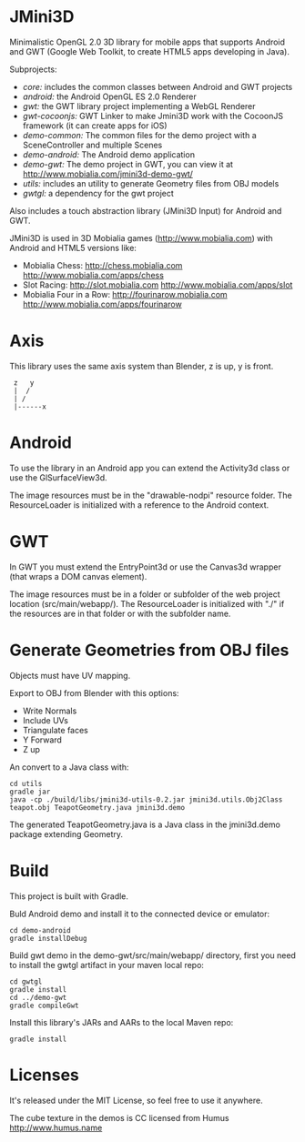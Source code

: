 JMini3D
=======

Minimalistic OpenGL 2.0 3D library for mobile apps that supports Android and GWT (Google Web Toolkit, to create HTML5 apps developing in Java).

Subprojects:
* *core:* includes the common classes between Android and GWT projects
* *android:* the Android OpenGL ES 2.0 Renderer
* *gwt:* the GWT library project implementing a WebGL Renderer
* *gwt-cocoonjs:* GWT Linker to make Jmini3D work with the CocoonJS framework (it can create apps for iOS)
* *demo-common:* The common files for the demo project with a SceneController and multiple Scenes
* *demo-android:* The Android demo application
* *demo-gwt:* The demo project in GWT, you can view it at http://www.mobialia.com/jmini3d-demo-gwt/
* *utils:* includes an utility to generate Geometry files from OBJ models
* *gwtgl:* a dependency for the gwt project

Also includes a touch abstraction library (JMini3D Input) for Android and GWT.

JMini3D is used in 3D Mobialia games (http://www.mobialia.com) with Android and HTML5 versions like:
* Mobialia Chess: http://chess.mobialia.com http://www.mobialia.com/apps/chess
* Slot Racing: http://slot.mobialia.com http://www.mobialia.com/apps/slot
* Mobialia Four in a Row: http://fourinarow.mobialia.com http://www.mobialia.com/apps/fourinarow

Axis
====

This library uses the same axis system than Blender, z is up, y is front.

```
 z   y
 |  /
 | /
 |------x
```

Android
=======

To use the library in an Android app you can extend the Activity3d class or use the GlSurfaceView3d.

The image resources must be in the "drawable-nodpi" resource folder.
The ResourceLoader is initialized with a reference to the Android context.

GWT
===

In GWT you must extend the EntryPoint3d or use the Canvas3d wrapper (that wraps a DOM canvas element).

The image resources must be in a folder or subfolder of the web project location (src/main/webapp/).
The ResourceLoader is initialized with "./" if the resources are in that folder or with the subfolder name.

Generate Geometries from OBJ files
==================================

Objects must have UV mapping.

Export to OBJ from Blender with this options:

* Write Normals
* Include UVs
* Triangulate faces
* Y Forward
* Z up

An convert to a Java class with:
```
cd utils
gradle jar
java -cp ./build/libs/jmini3d-utils-0.2.jar jmini3d.utils.Obj2Class teapot.obj TeapotGeometry.java jmini3d.demo
```

The generated TeapotGeometry.java is a Java class in the jmini3d.demo package extending Geometry.

Build
=====

This project is built with Gradle.

Buld Android demo and install it to the connected device or emulator:
```
cd demo-android
gradle installDebug
```

Build gwt demo in the demo-gwt/src/main/webapp/ directory, first you need to install the gwtgl artifact in your maven local repo:
```
cd gwtgl
gradle install
cd ../demo-gwt
gradle compileGwt
```

Install this library's JARs and AARs to the local Maven repo:
```
gradle install
```

Licenses
========

It's released under the MIT License, so feel free to use it anywhere.

The cube texture in the demos is CC licensed from Humus http://www.humus.name